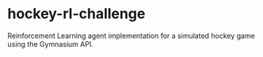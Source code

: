 # hockey-rl-challenge
Reinforcement Learning agent implementation for a simulated hockey game using the Gymnasium API.
